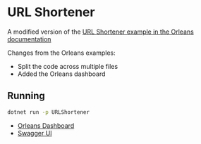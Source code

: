 # URL Shortener

A modified version of the [URL Shortener example in the Orleans documentation](https://learn.microsoft.com/en-us/dotnet/orleans/quickstarts/build-your-first-orleans-app?tabs=visual-studio-code)

Changes from the Orleans examples:

- Split the code across multiple files
- Added the Orleans dashboard

## Running

```bash
dotnet run -p URLShortener
```

- [Orleans Dashboard](http://localhost:8080/dashboard/)
- [Swagger UI](http://localhost:8080/swagger/)
